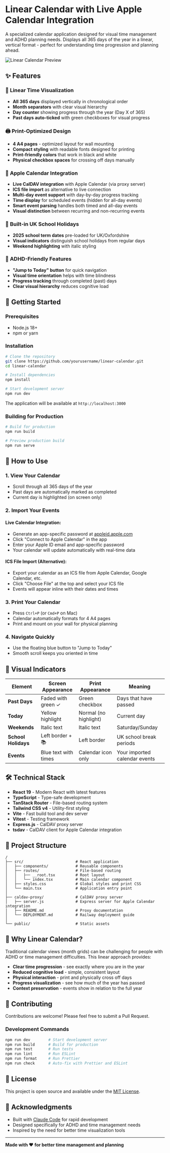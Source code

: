 # Linear Calendar with Live Apple Calendar Integration

A specialized calendar application designed for visual time management and ADHD planning needs. Displays all 365 days of the year in a linear, vertical format - perfect for understanding time progression and planning ahead.

![Linear Calendar Preview](https://via.placeholder.com/800x400/4f46e5/ffffff?text=Linear+Calendar+Preview)

## ✨ Features

### 📅 **Linear Time Visualization**
- **All 365 days** displayed vertically in chronological order
- **Month separators** with clear visual hierarchy
- **Day counter** showing progress through the year (Day X of 365)
- **Past days auto-ticked** with green checkboxes for visual progress

### 🖨️ **Print-Optimized Design**
- **4 A4 pages** - optimized layout for wall mounting
- **Compact styling** with readable fonts designed for printing
- **Print-friendly colors** that work in black and white
- **Physical checkbox spaces** for crossing off days manually

### 📱 **Apple Calendar Integration**
- **Live CalDAV integration** with Apple Calendar (via proxy server)
- **ICS file import** as alternative to live connection
- **Multi-day event support** with day-by-day progress tracking
- **Time display** for scheduled events (hidden for all-day events)
- **Smart event parsing** handles both timed and all-day events
- **Visual distinction** between recurring and non-recurring events

### 🏫 **Built-in UK School Holidays**
- **2025 school term dates** pre-loaded for UK/Oxfordshire
- **Visual indicators** distinguish school holidays from regular days
- **Weekend highlighting** with italic styling

### 🎯 **ADHD-Friendly Features**
- **"Jump to Today" button** for quick navigation
- **Visual time orientation** helps with time blindness
- **Progress tracking** through completed (past) days
- **Clear visual hierarchy** reduces cognitive load

## 🚀 Getting Started

### Prerequisites
- Node.js 18+ 
- npm or yarn

### Installation

```bash
# Clone the repository
git clone https://github.com/yourusername/linear-calendar.git
cd linear-calendar

# Install dependencies
npm install

# Start development server
npm run dev
```

The application will be available at `http://localhost:3000`

### Building for Production

```bash
# Build for production
npm run build

# Preview production build
npm run serve
```

## 📖 How to Use

### 1. **View Your Calendar**
- Scroll through all 365 days of the year
- Past days are automatically marked as completed
- Current day is highlighted (on screen only)

### 2. **Import Your Events**

#### Live Calendar Integration:
- Generate an app-specific password at [appleid.apple.com](https://appleid.apple.com)
- Click "Connect to Apple Calendar" in the app
- Enter your Apple ID email and app-specific password
- Your calendar will update automatically with real-time data

#### ICS File Import (Alternative):
- Export your calendar as an ICS file from Apple Calendar, Google Calendar, etc.
- Click "Choose File" at the top and select your ICS file
- Events will appear inline with their dates and times

### 3. **Print Your Calendar**
- Press `Ctrl+P` (or `Cmd+P` on Mac)
- Calendar automatically formats for 4 A4 pages
- Print and mount on your wall for physical planning

### 4. **Navigate Quickly**
- Use the floating blue button to "Jump to Today"
- Smooth scroll keeps you oriented in time

## 🎨 Visual Indicators

| Element | Screen Appearance | Print Appearance | Meaning |
|---------|------------------|------------------|---------|
| **Past Days** | Faded with green ✓ | Green checkbox | Days that have passed |
| **Today** | Yellow highlight | Normal (no highlight) | Current day |
| **Weekends** | Italic text | Italic text | Saturday/Sunday |
| **School Holidays** | Left border + 📚 | Left border | UK school break periods |
| **Events** | Blue text with times | Calendar icon only | Your imported calendar events |

## 🛠️ Technical Stack

- **React 19** - Modern React with latest features
- **TypeScript** - Type-safe development
- **TanStack Router** - File-based routing system
- **Tailwind CSS v4** - Utility-first styling
- **Vite** - Fast build tool and dev server
- **Vitest** - Testing framework
- **Express.js** - CalDAV proxy server
- **tsdav** - CalDAV client for Apple Calendar integration

## 📂 Project Structure

```
/
├── src/                       # React application
│   ├── components/            # Reusable components
│   ├── routes/                # File-based routing
│   │   ├── __root.tsx         # Root layout
│   │   └── index.tsx          # Main calendar component
│   ├── styles.css             # Global styles and print CSS
│   └── main.tsx               # Application entry point
│
├── caldav-proxy/              # CalDAV proxy server
│   ├── server.js              # Express server for Apple Calendar integration
│   ├── README.md              # Proxy documentation
│   └── DEPLOYMENT.md          # Railway deployment guide
│
└── public/                    # Static assets
```

## 🎯 Why Linear Calendar?

Traditional calendar views (month grids) can be challenging for people with ADHD or time management difficulties. This linear approach provides:

- **Clear time progression** - see exactly where you are in the year
- **Reduced cognitive load** - simple, consistent layout
- **Physical interaction** - print and physically cross off days
- **Progress visualization** - see how much of the year has passed
- **Context preservation** - events show in relation to the full year

## 🤝 Contributing

Contributions are welcome! Please feel free to submit a Pull Request.

### Development Commands

```bash
npm run dev        # Start development server
npm run build      # Build for production  
npm run test       # Run tests
npm run lint       # Run ESLint
npm run format     # Run Prettier
npm run check      # Auto-fix with Prettier and ESLint
```

## 📝 License

This project is open source and available under the [MIT License](LICENSE).

## 🙏 Acknowledgments

- Built with [Claude Code](https://claude.ai/code) for rapid development
- Designed specifically for ADHD and time management needs
- Inspired by the need for better time visualization tools

---

**Made with ❤️ for better time management and planning**